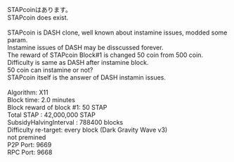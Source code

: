 STAPcoinはあります。<br>
STAPcoin does exist.<br>
<br>
STAPcoin is DASH clone, well known about instamine issues, modded some param.<br>
Instamine issues of DASH may be disscussed forever.<br>
The reward of STAPcoin Block#1 is changed 50 coin from 500 coin.<br>
Difficulty is same as DASH after instamine block.<br>
50 coin can instamine or not?<br>
STAPcoin itself is the answer of DASH instamin issues.<br>
<br>
Algorithm: X11<br>
Block time: 2.0 minutes<br>
Block reward of block #1: 50 STAP<br>
Total STAP : 42,000,000 STAP<br>
SubsidyHalvingInterval : 788400 blocks<br>
Difficulty re-target: every block (Dark Gravity Wave v3)<br>
not premined<br>
P2P Port: 9669<br>
RPC Port: 9668<br>
